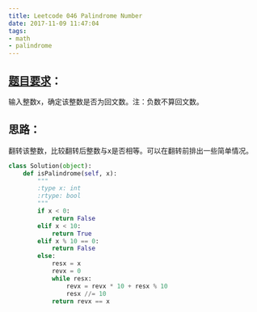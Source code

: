 ```yaml
---
title: Leetcode 046 Palindrome Number
date: 2017-11-09 11:47:04
tags:
- math
- palindrome
---
```

## [题目要求][1]：
输入整数x，确定该整数是否为回文数。注：负数不算回文数。

## 思路：
翻转该整数，比较翻转后整数与x是否相等。可以在翻转前排出一些简单情况。

```python
class Solution(object):
    def isPalindrome(self, x):
        """
        :type x: int
        :rtype: bool
        """
        if x < 0:
            return False
        elif x < 10:
            return True
        elif x % 10 == 0:
            return False
        else:
            resx = x
            revx = 0
            while resx:
                revx = revx * 10 + resx % 10
                resx //= 10
            return revx == x
```

[1]:	https://leetcode.com/problems/palindrome-number/description/ "Palindrome Number"